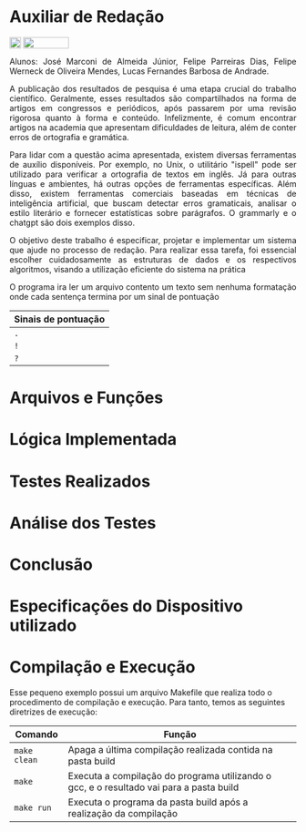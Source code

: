 # Auxiliar de Redação

<div style="display: inline-block;">    
<img align="center" height="20px" width="20px" src="https://img.shields.io/badge/-C-blue"/> 
<img align="center" height="20px" width="80px" src="https://img.shields.io/badge/Made%20for-VSCode-1f425f.svg"/> 
</a> 
</div>

<p> </p>
<p> </p>

<p align="justify">
Alunos: José Marconi de Almeida Júnior, Felipe Parreiras Dias, Felipe Werneck de Oliveira Mendes, Lucas Fernandes Barbosa de Andrade.
  
<p align="justify">
A publicação dos resultados de pesquisa é uma etapa crucial do trabalho científico. Geralmente, esses resultados são compartilhados na forma de artigos em congressos e periódicos, após passarem por uma revisão rigorosa quanto à forma e conteúdo. Infelizmente, é comum encontrar artigos na academia que apresentam dificuldades de leitura, além de conter erros de
ortografia e gramática.

<p align="justify">
Para lidar com a questão acima apresentada, existem diversas ferramentas de auxílio disponíveis. Por exemplo, no Unix, o utilitário "ispell" pode ser utilizado para verificar a ortografia de textos em inglês. Já para outras línguas e ambientes, há outras opções de ferramentas específicas. Além disso, existem ferramentas comerciais baseadas em técnicas de inteligência artificial, que buscam detectar erros gramaticais, analisar o estilo literário e fornecer estatísticas sobre parágrafos. O grammarly e o chatgpt são dois exemplos disso.

<p align="justify">
O objetivo deste trabalho é especificar, projetar e implementar um sistema que ajude no processo de redação. Para realizar essa tarefa, foi essencial escolher cuidadosamente as estruturas de dados e os respectivos algoritmos, visando a utilização eficiente do sistema na prática

<p align="justify">
O programa ira ler um arquivo contento um texto sem nenhuma formatação onde cada sentença termina por um sinal de pontuação

|          Sinais de pontuação            |                                                                                                                                   
| ------------------------------|
|  `.`                          |                                                                   
|  `!`                          |                                                                                                                                                                                   
|  `?`                          |                                                                                                      
                                                                                                                          

# Arquivos e Funções                                                       

# Lógica Implementada

# Testes Realizados

# Análise dos Testes 

# Conclusão

# Especificações do Dispositivo utilizado

# Compilação e Execução

Esse pequeno exemplo possui um arquivo Makefile que realiza todo o procedimento de compilação e execução. Para tanto, temos as seguintes diretrizes de execução:


| Comando                |  Função                                                                                           |
| -----------------------| ------------------------------------------------------------------------------------------------- |
|  `make clean`          | Apaga a última compilação realizada contida na pasta build                                        |
|  `make`                | Executa a compilação do programa utilizando o gcc, e o resultado vai para a pasta build           |
|  `make run`            | Executa o programa da pasta build após a realização da compilação                                 |

<p> </p>

